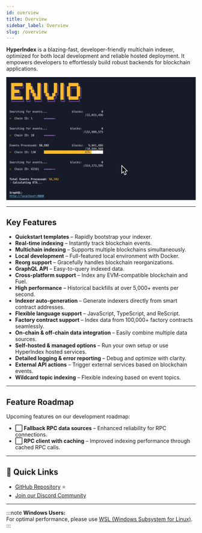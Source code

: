 ```yaml
---
id: overview
title: Overview
sidebar_label: Overview
slug: /overview
---
```


<Head>
  <link rel="og:image" href="/img/preview-banner.png" />
  <link rel="twitter:image" href="/img/preview-banner.png" />
</Head>

**HyperIndex** is a blazing-fast, developer-friendly multichain indexer, optimized for both local development and reliable hosted deployment. It empowers developers to effortlessly build robust backends for blockchain applications.

![Sync Process](../../static/img/sync.gif)

---

## Key Features

- **Quickstart templates** – Rapidly bootstrap your indexer.
- **Real-time indexing** – Instantly track blockchain events.
- **Multichain indexing** – Supports multiple blockchains simultaneously.
- **Local development** – Full-featured local environment with Docker.
- **Reorg support** – Gracefully handles blockchain reorganizations.
- **GraphQL API** – Easy-to-query indexed data.
- **Cross-platform support** – Index any EVM-compatible blockchain and Fuel.
- **High performance** – Historical backfills at over 5,000+ events per second.
- **Indexer auto-generation** – Generate indexers directly from smart contract addresses.
- **Flexible language support** – JavaScript, TypeScript, and ReScript.
- **Factory contract support** – Index data from 100,000+ factory contracts seamlessly.
- **On-chain & off-chain data integration** – Easily combine multiple data sources.
- **Self-hosted & managed options** – Run your own setup or use HyperIndex hosted services.
- **Detailed logging & error reporting** – Debug and optimize with clarity.
- **External API actions** – Trigger external services based on blockchain events.
- **Wildcard topic indexing** – Flexible indexing based on event topics.

---

## Feature Roadmap

Upcoming features on our development roadmap:

- **⬜ Fallback RPC data sources** – Enhanced reliability for RPC connections.
- **⬜ RPC client with caching** – Improved indexing performance through cached RPC calls.

---

## 🔗 Quick Links

- [GitHub Repository](https://github.com/enviodev/hyperindex) ⭐
- [Join our Discord Community](https://discord.gg/Q9qt8gZ2fX)

---

:::note
**Windows Users:**  
For optimal performance, please use [WSL (Windows Subsystem for Linux)](https://learn.microsoft.com/en-us/windows/wsl/install).
:::
